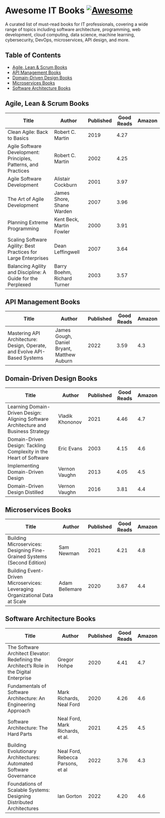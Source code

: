 # Awesome IT Books [![Awesome](https://awesome.re/badge.svg)](https://awesome.re)
A curated list of must-read books for IT professionals, covering a wide range of topics including software architecture, programming, web development, cloud computing, data science, machine learning, cybersecurity, DevOps, microservices, API design, and more.

## Table of Contents
  - [Agile, Lean & Scrum Books](#agile-lean--scrum-books)
  - [API Management Books](#api-management-books)
  - [Domain-Driven Design Books](#domain-driven-design-books)  
  - [Microservices Books](#microservices-books)
  - [Software Architecture Books](#software-architecture-books)


## Agile, Lean & Scrum Books

| Title                                                                     | Author                                     | Published | Good Reads | Amazon |
| ------------------------------------------------------------------------- | -------------------------------------------| --------- | ---------- | ------ |
| Clean Agile: Back to Basics | Robert C. Martin | 2019      | 4.27 |   |
| Agile Software Development: Principles, Patterns, and Practices | Robert C. Martin | 2002 | 4.25 |  |
| Agile Software Development | Alistair Cockburn | 2001 | 3.97 |  |
| The Art of Agile Development | James Shore, Shane Warden | 2007 | 3.96 |  |
| Planning Extreme Programming | Kent Beck, Martin Fowler | 2000 | 3.91 |  |
| Scaling Software Agility: Best Practices for Large Enterprises | Dean Leffingwell | 2007 | 3.64 |  |
| Balancing Agility and Discipline: A Guide for the Perplexed | Barry Boehm, Richard Turner | 2003 | 3.57 |  |


## API Management Books

| Title                                                                     | Author                                     | Published | Good Reads | Amazon |
| ------------------------------------------------------------------------- | -------------------------------------------| --------- | ---------- | ------ |
| Mastering API Architecture: Design, Operate, and Evolve API-Based Systems | James Gough, Daniel Bryant, Matthew Auburn | 2022      | 3.59       | 4.3    |


## Domain-Driven Design Books

| Title                                                                     | Author                                     | Published | Good Reads | Amazon |
| ------------------------------------------------------------------------- | -------------------------------------------| --------- | ---------- | ------ |
| Learning Domain-Driven Design: Aligning Software Architecture and Business Strategy | Vladik Khononov | 2021           | 4.46                | 4.7             |
| Domain-Driven Design: Tackling Complexity in the Heart of Software                  | Eric Evans      | 2003           | 4.15                | 4.6             |
| Implementing Domain-Driven Design                                                   | Vernon Vaughn   | 2013           | 4.05                | 4.5             |
| Domain-Driven Design Distilled                                                      | Vernon Vaughn   | 2016           | 3.81                | 4.4             |



## Microservices Books

| Title                                                                     | Author                                     | Published | Good Reads | Amazon |
| ------------------------------------------------------------------------- | -------------------------------------------| --------- | ---------- | ------ |
| Building Microservices: Designing Fine-Grained Systems (Second Edition)      | Sam Newman     | 2021 | 4.21 | 4.8 |
| Building Event-Driven Microservices: Leveraging Organizational Data at Scale | Adam Bellemare | 2020 | 3.67 | 4.4 |


## Software Architecture Books

| Title                                                                                      | Author                            | Published | Good Reads | Amazon |
|--------------------------------------------------------------------------------------------|-----------------------------------|-----------|------------|--------|
| The Software Architect Elevator: Redefining the Architect’s Role in the Digital Enterprise | Gregor Hohpe                      | 2020      | 4.41       | 4.7    |
| Fundamentals of Software Architecture: An Engineering Approach                             | Mark Richards, Neal Ford          | 2020      | 4.26       | 4.6    |
| Software Architecture: The Hard Parts                                                      | Neal Ford, Mark Richards, et al.  | 2021      | 4.25       | 4.5    |
| Building Evolutionary Architectures: Automated Software Governance                         | Neal Ford, Rebecca Parsons, et al | 2022      | 3.76       | 4.3    |
| Foundations of Scalable Systems: Designing Distributed Architectures                       | Ian Gorton                        | 2022      | 4.20       | 4.6    |